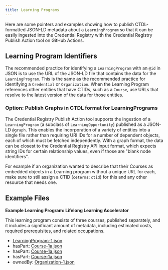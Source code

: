 ```yaml
---
title: Learning Programs
---
```


Here are some pointers and examples showing how to publish CTDL-formatted
JSON-LD metadata about a `LearningProgram` so that it can be easily ingested
into the Credential Registry with the Credential Registry Publish Action tool on
GitHub Actions.

## Learning Program Identifiers

The recommended practice for identifying a `LearningProgram` with an `@id` in
JSON is to use the URL of the JSON-LD file that contains the data for the
`LearningProgram`. This is the same as the recommended practice for identifying
a `Credential` or `Organization`. When the Learning Program references other
entities that have CTIDs, such as a `Course`, use URLs that resolve to the
latest version of the data for those entities.

### Option: Publish Graphs in CTDL format for LearningPrograms

The Credential Registry Publish Action tool supports the ingestion of a
`LearningProgram` (a subclass of `LearningOpportunity`) published as a JSON-LD
`@graph`. This enables the incorporation of a variety of entities into a single
file rather than requiring URI IDs for a number of dependent objects, each of
which must be fetched independently. With a graph format, the data can be
closest to the Credential Registry API input format, which expects string IDs
for certain relationship values, even if those are "blank node identifiers".

For example if an organization wanted to describe that their Courses as embedded
objects in a Learning program without a unique URL for each, make sure to still
assign a CTID (`ceterms:ctid`) for this and any other resource that needs one.

## Example Files

**Example Learning Program: Lifelong Learning Accelerator**

This learning program consists of three courses, published separately, and it
includes a significant amount of metadata, including estimated costs, required
prerequisites, and related occupations.

- [LearningProgram-1.json](1/LearningProgram-1.json)
- hasPart: [Course-1a.json](1/Course-1a.json)
- hasPart: [Course-1a.json](1/Course-1a.json)
- hasPart: [Course-1a.json](1/Course-1a.json)
- ownedBy: [Organization-1.json](../Organization/1/Organization-1.json)
